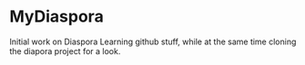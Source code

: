 # MyDiaspora
Initial work on Diaspora 
Learning github stuff, while at the same time cloning the diapora project for a look.
